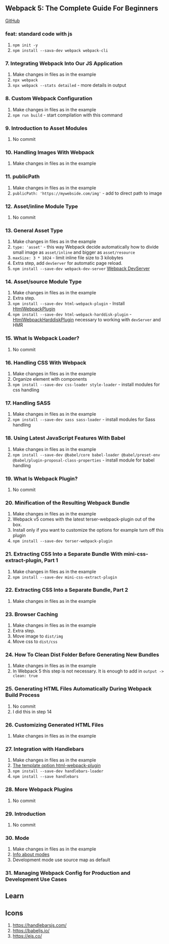 ## Webpack 5: The Complete Guide For Beginners

[GitHub](https://github.com/vp-online-courses/webpack-tutorial)

### feat: standard code with js

1. `npm init -y`
2. `npm install --sava-dev webpack webpack-cli`


### 7. Integrating Webpack Into Our JS Application

1. Make changes in files as in the example
2. `npx webpack`
3. `npx webpack --stats detailed` - more details in output

### 8. Custom Webpack Configuration

1. Make changes in files as in the example
2. `npm run build` - start compilation with this command

### 9. Introduction to Asset Modules

1. No commit

### 10. Handling Images With Webpack

1. Make changes in files as in the example

### 11. publicPath

1. Make changes in files as in the example
2. `publicPath: 'https://mywebside.com/img'` - add to direct path to image

### 12. Asset/inline Module Type

1. No commit

### 13. General Asset Type

1. Make changes in files as in the example
2. `type: 'asset'` - this way Webpack decide automatically how to divide small image as `asset/inline` and bigger as `asset/resource`
3. `maxSize: 3 * 1024` - limit inline file size to 3 kilobytes
4. Extra step, add `devServer` for automatic page reload.
5. `npm install --save-dev webpack-dev-server` [Webpack DevServer](https://webpack.js.org/configuration/dev-server/)

### 14. Asset/source Module Type

1. Make changes in files as in the example
2. Extra step.
3. `npm install --save-dev html-webpack-plugin` - Install [HtmlWebpackPlugin](https://github.com/jantimon/html-webpack-plugin#install)
4. `npm install --save-dev html-webpack-harddisk-plugin` - [HtmlWebpackHarddiskPlugin](https://github.com/jantimon/html-webpack-harddisk-plugin#installation) necessary to working with `devServer` and HMR

### 15. What Is Webpack Loader?

1. No commit

### 16. Handling CSS With Webpack

1. Make changes in files as in the example
2. Organize element with components
3. `npm install --save-dev css-loader style-loader` - install modules for css handling 

### 17. Handling SASS

1. Make changes in files as in the example
2. `npm install --save-dev sass sass-loader` - install modules for Sass handling

### 18. Using Latest JavaScript Features With Babel

1. Make changes in files as in the example
2. `npm install --save-dev @babel/core babel-loader @babel/preset-env @babel/plugin-proposal-class-properties` - install module for babel handling

### 19. What Is Webpack Plugin?

1. No commit

### 20. Minification of the Resulting Webpack Bundle

1. Make changes in files as in the example
2. Webpack v5 comes with the latest terser-webpack-plugin out of the box.
3. Install only if you want to customize the options for example turn off this plugin
4. `npm install --save-dev terser-webpack-plugin`

### 21. Extracting CSS Into a Separate Bundle With mini-css-extract-plugin, Part 1

1. Make changes in files as in the example
2. `npm install --save-dev mini-css-extract-plugin`

### 22. Extracting CSS Into a Separate Bundle, Part 2

1. Make changes in files as in the example

### 23. Browser Caching

1. Make changes in files as in the example
2. Extra step.
3. Move image to `dist/img`
4. Move css to `dist/css`

### 24. How To Clean Dist Folder Before Generating New Bundles

1. Make changes in files as in the example
2. In Webpack 5 this step is not necessary. It is enough to add in `output -> clean: true`

### 25. Generating HTML Files Automatically During Webpack Build Process

1. No commit
2. I did this in step 14

### 26. Customizing Generated HTML Files

1. Make changes in files as in the example

### 27. Integration with Handlebars

1. Make changes in files as in the example
2. [The template option html-webpack-plugin](https://github.com/jantimon/html-webpack-plugin/blob/main/docs/template-option.md)
3. `npm install --save-dev handlebars-loader`
4. `npm install --save handlebars`

### 28. More Webpack Plugins

1. No commit

### 29. Introduction

1. No commit

### 30. Mode

1. Make changes in files as in the example
2. [Info about modes](https://webpack.js.org/configuration/mode/#usage)
3. Development mode use source map as default

### 31. Managing Webpack Config for Production and Development Use Cases











## Learn

## Icons

1. https://handlebarsjs.com/
2. https://babeljs.io/
3. https://ejs.co/
